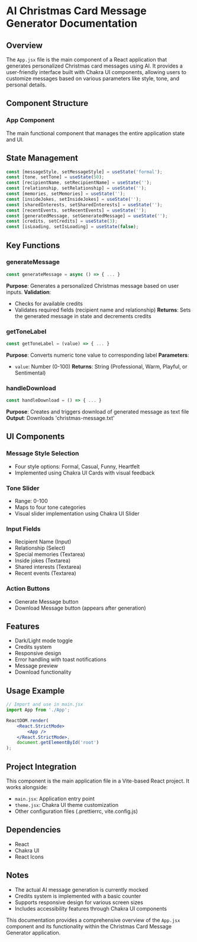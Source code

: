# AI Christmas Card Message Generator Documentation

## Overview

The `App.jsx` file is the main component of a React application that generates personalized
Christmas card messages using AI. It provides a user-friendly interface built with Chakra UI
components, allowing users to customize messages based on various parameters like style, tone, and
personal details.

## Component Structure

### App Component

The main functional component that manages the entire application state and UI.

## State Management

```javascript
const [messageStyle, setMessageStyle] = useState('formal');
const [tone, setTone] = useState(50);
const [recipientName, setRecipientName] = useState('');
const [relationship, setRelationship] = useState('');
const [memories, setMemories] = useState('');
const [insideJokes, setInsideJokes] = useState('');
const [sharedInterests, setSharedInterests] = useState('');
const [recentEvents, setRecentEvents] = useState('');
const [generatedMessage, setGeneratedMessage] = useState('');
const [credits, setCredits] = useState(3);
const [isLoading, setIsLoading] = useState(false);
```

## Key Functions

### generateMessage

```javascript
const generateMessage = async () => { ... }
```

**Purpose**: Generates a personalized Christmas message based on user inputs. **Validation**:

-   Checks for available credits
-   Validates required fields (recipient name and relationship) **Returns**: Sets the generated
    message in state and decrements credits

### getToneLabel

```javascript
const getToneLabel = (value) => { ... }
```

**Purpose**: Converts numeric tone value to corresponding label **Parameters**:

-   `value`: Number (0-100) **Returns**: String (Professional, Warm, Playful, or Sentimental)

### handleDownload

```javascript
const handleDownload = () => { ... }
```

**Purpose**: Creates and triggers download of generated message as text file **Output**: Downloads
'christmas-message.txt'

## UI Components

### Message Style Selection

-   Four style options: Formal, Casual, Funny, Heartfelt
-   Implemented using Chakra UI Cards with visual feedback

### Tone Slider

-   Range: 0-100
-   Maps to four tone categories
-   Visual slider implementation using Chakra UI Slider

### Input Fields

-   Recipient Name (Input)
-   Relationship (Select)
-   Special memories (Textarea)
-   Inside jokes (Textarea)
-   Shared interests (Textarea)
-   Recent events (Textarea)

### Action Buttons

-   Generate Message button
-   Download Message button (appears after generation)

## Features

-   Dark/Light mode toggle
-   Credits system
-   Responsive design
-   Error handling with toast notifications
-   Message preview
-   Download functionality

## Usage Example

```jsx
// Import and use in main.jsx
import App from './App';

ReactDOM.render(
    <React.StrictMode>
        <App />
    </React.StrictMode>,
    document.getElementById('root')
);
```

## Project Integration

This component is the main application file in a Vite-based React project. It works alongside:

-   `main.jsx`: Application entry point
-   `theme.jsx`: Chakra UI theme customization
-   Other configuration files (.prettierrc, vite.config.js)

## Dependencies

-   React
-   Chakra UI
-   React Icons

## Notes

-   The actual AI message generation is currently mocked
-   Credits system is implemented with a basic counter
-   Supports responsive design for various screen sizes
-   Includes accessibility features through Chakra UI components

This documentation provides a comprehensive overview of the `App.jsx` component and its
functionality within the Christmas Card Message Generator application.
